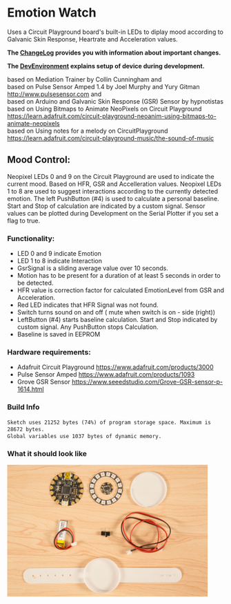 # Emotion Watch

 Uses a Circuit Playground board's built-in LEDs to diplay mood according to Galvanic Skin Response, Heartrate and Acceleration values.
 
 **The [ChangeLog](doc/CHANGELOG.md) provides you with information about important changes.**
 
 **The [DevEnvironment](doc/HOWTO.md) explains setup of device during development.**
 
 based on Mediation Trainer by Collin Cunningham and  
 based on Pulse Sensor Amped 1.4 by Joel Murphy and Yury Gitman http://www.pulsesensor.com and  
 based on Arduino and Galvanic Skin Response (GSR) Sensor by hypnotistas  
 based on Using Bitmaps to Animate NeoPixels on Circuit Playground https://learn.adafruit.com/circuit-playground-neoanim-using-bitmaps-to-animate-neopixels  
 based on Using notes for a melody on CircuitPlayground https://learn.adafruit.com/circuit-playground-music/the-sound-of-music

## Mood Control:

 Neopixel LEDs 0 and 9 on the Circuit Playground are used to indicate the current mood. Based on HFR, GSR and Accelleration values.
 Neopixel LEDs 1 to 8 are used to suggest interactions according to the currently detected emotion.
 The left PushButton (#4) is used to calculate a personal baseline. Start and Stop of calculation are indicated by a custom signal.
 Sensor values can be plotted during Development on the Serial Plotter if you set a flag to true.

### Functionality:
- LED 0 and 9 indicate Emotion
- LED 1 to 8 indicate Interaction
- GsrSignal is a sliding average value over 10 seconds.
- Motion has to be present for a duration of at least 5 seconds in order to be detected.
- HFR value is correction factor for calculated EmotionLevel from GSR and Acceleration.
- Red LED indicates that HFR Signal was not found.
- Switch turns sound on and off ( mute when switch is on - side (right))
- LeftButton (#4) starts baseline calculation. Start and Stop indicated by custom signal. Any PushButton stops Calculation.
- Baseline is saved in EEPROM
 
### Hardware requirements:
 - Adafruit Circuit Playground https://www.adafruit.com/products/3000
 - Pulse Sensor Amped https://www.adafruit.com/products/1093
 - Grove GSR Sensor https://www.seeedstudio.com/Grove-GSR-sensor-p-1614.html


### Build Info
```
Sketch uses 21252 bytes (74%) of program storage space. Maximum is 28672 bytes.
Global variables use 1037 bytes of dynamic memory.
```
 
### What it should look like
 
![Idea](https://github.com/loaded02/Emotion_Watch/raw/master/doc/screenshot_1.png)
